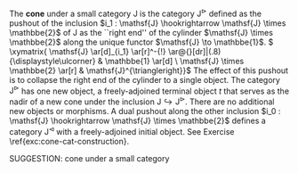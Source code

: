 The **cone** under a small category $\mathsf{J}$ is the category $\mathsf{J}^\triangleright$ defined as the pushout of the inclusion $i_1 : \mathsf{J} \hookrightarrow \mathsf{J} \times \mathbbe{2}$ of $\mathsf{J}$ as the ``right end'' of the cylinder $\mathsf{J} \times \mathbbe{2}$ along the unique functor $\mathsf{J} \to \mathbbe{1}$.
$ \xymatrix{ \mathsf{J} \ar[d]_{i_1} \ar[r]^-{!} \ar@{}[dr]|(.8){\displaystyle\ulcorner} & \mathbbe{1} \ar[d] \\ \mathsf{J} \times \mathbbe{2} \ar[r] & \mathsf{J}^{\triangleright}}$ The effect of this pushout is to collapse the right end of the cylinder to a single object. The category $\mathsf{J}^\triangleright$ has one new object, a freely-adjoined terminal object $t$ that serves as the nadir of a new cone under the inclusion $\mathsf{J} \hookrightarrow \mathsf{J}^{\triangleright}$. There are no additional new objects or morphisms. A dual pushout along the other inclusion $i_0 : \mathsf{J} \hookrightarrow \mathsf{J} \times \mathbbe{2}$ defines a category $\mathsf{J}^\triangleleft$ with a freely-adjoined initial object. See Exercise \ref{exc:cone-cat-construction}.

SUGGESTION: cone under a small category